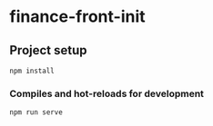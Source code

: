 # finance-front-init

## Project setup
```
npm install
```

### Compiles and hot-reloads for development
```
npm run serve
```

